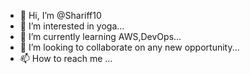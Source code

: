 - 👋 Hi, I’m @Shariff10
- 👀 I’m interested in yoga...
- 🌱 I’m currently learning AWS,DevOps...
- 💞️ I’m looking to collaborate on any new opportunity...
- 📫 How to reach me ...

<!---
Shariff10/Shariff10 is a ✨ special ✨ repository because its `README.md` (this file) appears on your GitHub profile.
You can click the Preview link to take a look at your changes.
--->
